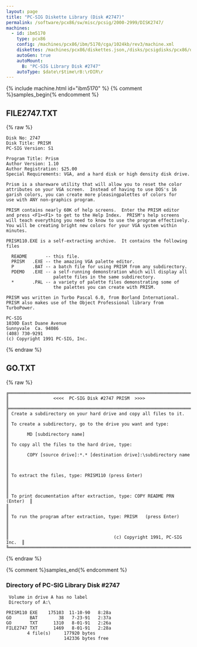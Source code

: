```yaml
---
layout: page
title: "PC-SIG Diskette Library (Disk #2747)"
permalink: /software/pcx86/sw/misc/pcsig/2000-2999/DISK2747/
machines:
  - id: ibm5170
    type: pcx86
    config: /machines/pcx86/ibm/5170/cga/1024kb/rev3/machine.xml
    diskettes: /machines/pcx86/diskettes.json,/disks/pcsigdisks/pcx86/diskettes.json
    autoGen: true
    autoMount:
      B: "PC-SIG Library Disk #2747"
    autoType: $date\r$time\rB:\rDIR\r
---
```


{% include machine.html id="ibm5170" %}
{% comment %}samples_begin{% endcomment %}

## FILE2747.TXT

{% raw %}
```
Disk No: 2747
Disk Title: PRISM
PC-SIG Version: S1

Program Title: Prism
Author Version: 1.10
Author Registration: $25.00
Special Requirements: VGA, and a hard disk or high density disk drive.

Prism is a shareware utility that will allow you to reset the color
attributes on your VGA screen.  Instead of having to use DOS's 16
garish colors, you can create more pleasingpalettes of colors for
use with ANY non-graphics program.

PRISM contains nearly 60K of help screens.  Enter the PRISM editor
and press <F1><F1> to get to the Help Index.  PRISM's help screens
will teach everything you need to know to use the program effectively.
You will be creating bright new colors for your VGA system within minutes.

PRISM110.EXE is a self-extracting archive.  It contains the following files

  README       -- this file.
  PRISM   .EXE -- the amazing VGA palette editor.
  P       .BAT -- a batch file for using PRISM from any subdirectory.
  PDEMO   .EXE -- a self-running demonstration which will display all
                  palette files in the same subdirectory.
  *       .PAL -- a variety of palette files demonstrating some of
                  the palettes you can create with PRISM.

PRISM was written in Turbo Pascal 6.0, from Borland International.
PRISM also makes use of the Object Professional library from TurboPower.

PC-SIG
1030D East Duane Avenue
Sunnyvale  Ca. 94086
(408) 730-9291
(c) Copyright 1991 PC-SIG, Inc.
```
{% endraw %}

## GO.TXT

{% raw %}
```
╔═════════════════════════════════════════════════════════════════════════╗
║                 <<<<  PC-SIG Disk #2747 PRISM  >>>>                     ║
╠═════════════════════════════════════════════════════════════════════════╣
║ Create a subdirectory on your hard drive and copy all files to it.      ║
║ To create a subdirectory, go to the drive you want and type:            ║
║       MD [subdirectory name]                                            ║
║ To copy all the files to the hard drive, type:                          ║
║       COPY [source drive]:*.* [destination drive]:\subdirectory name    ║
║                                                                         ║
║ To extract the files, type: PRISM110 (press Enter)                      ║
║                                                                         ║
║ To print documentation after extraction, type: COPY README PRN (Enter)  ║
║                                                                         ║
║ To run the program after extraction, type: PRISM   (press Enter)        ║
║                                                                         ║
║                                        (c) Copyright 1991, PC-SIG Inc.  ║
╚═════════════════════════════════════════════════════════════════════════╝
```
{% endraw %}

{% comment %}samples_end{% endcomment %}

### Directory of PC-SIG Library Disk #2747

     Volume in drive A has no label
     Directory of A:\

    PRISM110 EXE    175103  11-10-90   8:28a
    GO       BAT        38   7-23-91   2:37a
    GO       TXT      1310   8-01-91   2:26a
    FILE2747 TXT      1469   8-01-91   2:28a
            4 file(s)     177920 bytes
                          142336 bytes free
